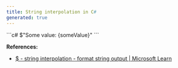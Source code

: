 ```yaml
---
title: String interpolation in C#
generated: true
---
```


<div markdown="1" class="ans">
```c#
$"Some value: {someValue}"
```
</div>

**References:**
- [$ - string interpolation - format string output \| Microsoft Learn](https://learn.microsoft.com/en-us/dotnet/csharp/language-reference/tokens/interpolated)
